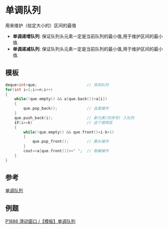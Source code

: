 # 单调队列
用来维护（给定大小的）区间的最值

- **单调递增队列**: 保证队列头元素一定是当前队列的最小值,用于维护区间的最小值.
- **单调递减队列**: 保证队列头元素一定是当前队列的最小值,用于维护区间的最小值.

## 模板
```c++
deque<int>que;                      // 双向队列
for(int i=1;i<=n;i++)
{
    while(!que.empty() && a[que.back()]<a[i])
    {
        que.pop_back();             // 去尾操作
    }
    que.push_back(i);               // 新元素(的序号) 入队列
    if(i>=k)                        // 这个很明显
    {
        while(!que.empty() && que.front()<i-k+1)
        {
            que.pop_front();        // 删头操作 
        }
        cout<<a[que.front()]<<" ";  // 取解操作
    }
}
```

## 参考
[单调队列](https://www.jianshu.com/p/e59d51e1eef5)

## 例题
[P1886 滑动窗口 /【模板】单调队列](https://www.luogu.com.cn/problem/P1886)
